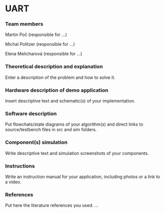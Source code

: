 # UART
### Team members
Martin Poč (responsible for ...)

Michal Politzer (responsible for ...)

Elena Melicharová (responsible for ...)


### Theoretical description and explanation
Enter a description of the problem and how to solve it.


### Hardware description of demo application
Insert descriptive text and schematic(s) of your implementation.


### Software description
Put flowchats/state diagrams of your algorithm(s) and direct links to source/testbench files in src and sim folders.


### Component(s) simulation
Write descriptive text and simulation screenshots of your components.


### Instructions
Write an instruction manual for your application, including photos or a link to a video.


### References
Put here the literature references you used.
...

